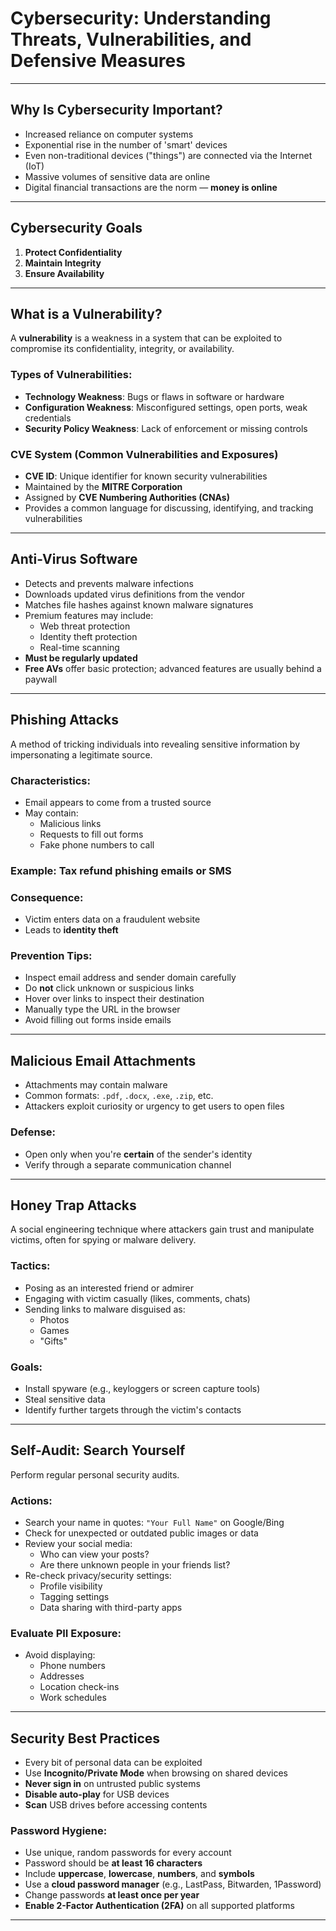 # Cybersecurity: Understanding Threats, Vulnerabilities, and Defensive Measures

---

## Why Is Cybersecurity Important?

- Increased reliance on computer systems
- Exponential rise in the number of 'smart' devices
- Even non-traditional devices ("things") are connected via the Internet (IoT)
- Massive volumes of sensitive data are online
- Digital financial transactions are the norm — **money is online**

---

## Cybersecurity Goals

1. **Protect Confidentiality**
2. **Maintain Integrity**
3. **Ensure Availability**

---

## What is a Vulnerability?

A **vulnerability** is a weakness in a system that can be exploited to compromise its confidentiality, integrity, or availability.

### Types of Vulnerabilities:

- **Technology Weakness**: Bugs or flaws in software or hardware
- **Configuration Weakness**: Misconfigured settings, open ports, weak credentials
- **Security Policy Weakness**: Lack of enforcement or missing controls

### CVE System (Common Vulnerabilities and Exposures)

- **CVE ID**: Unique identifier for known security vulnerabilities
- Maintained by the **MITRE Corporation**
- Assigned by **CVE Numbering Authorities (CNAs)**
- Provides a common language for discussing, identifying, and tracking vulnerabilities

---

## Anti-Virus Software

- Detects and prevents malware infections
- Downloads updated virus definitions from the vendor
- Matches file hashes against known malware signatures
- Premium features may include:
  - Web threat protection
  - Identity theft protection
  - Real-time scanning
- **Must be regularly updated**
- **Free AVs** offer basic protection; advanced features are usually behind a paywall

---

## Phishing Attacks

A method of tricking individuals into revealing sensitive information by impersonating a legitimate source.

### Characteristics:

- Email appears to come from a trusted source
- May contain:
  - Malicious links
  - Requests to fill out forms
  - Fake phone numbers to call

### Example: Tax refund phishing emails or SMS

### Consequence:

- Victim enters data on a fraudulent website
- Leads to **identity theft**

### Prevention Tips:

- Inspect email address and sender domain carefully
- Do **not** click unknown or suspicious links
- Hover over links to inspect their destination
- Manually type the URL in the browser
- Avoid filling out forms inside emails

---

## Malicious Email Attachments

- Attachments may contain malware
- Common formats: `.pdf`, `.docx`, `.exe`, `.zip`, etc.
- Attackers exploit curiosity or urgency to get users to open files

### Defense:

- Open only when you're **certain** of the sender's identity
- Verify through a separate communication channel

---

## Honey Trap Attacks

A social engineering technique where attackers gain trust and manipulate victims, often for spying or malware delivery.

### Tactics:

- Posing as an interested friend or admirer
- Engaging with victim casually (likes, comments, chats)
- Sending links to malware disguised as:
  - Photos
  - Games
  - "Gifts"

### Goals:

- Install spyware (e.g., keyloggers or screen capture tools)
- Steal sensitive data
- Identify further targets through the victim's contacts

---

## Self-Audit: Search Yourself

Perform regular personal security audits.

### Actions:

- Search your name in quotes: `"Your Full Name"` on Google/Bing
- Check for unexpected or outdated public images or data
- Review your social media:
  - Who can view your posts?
  - Are there unknown people in your friends list?
- Re-check privacy/security settings:
  - Profile visibility
  - Tagging settings
  - Data sharing with third-party apps

### Evaluate PII Exposure:

- Avoid displaying:
  - Phone numbers
  - Addresses
  - Location check-ins
  - Work schedules

---

## Security Best Practices

- Every bit of personal data can be exploited
- Use **Incognito/Private Mode** when browsing on shared devices
- **Never sign in** on untrusted public systems
- **Disable auto-play** for USB devices
- **Scan** USB drives before accessing contents

### Password Hygiene:

- Use unique, random passwords for every account
- Password should be **at least 16 characters**
- Include **uppercase**, **lowercase**, **numbers**, and **symbols**
- Use a **cloud password manager** (e.g., LastPass, Bitwarden, 1Password)
- Change passwords **at least once per year**
- **Enable 2-Factor Authentication (2FA)** on all supported platforms

---
